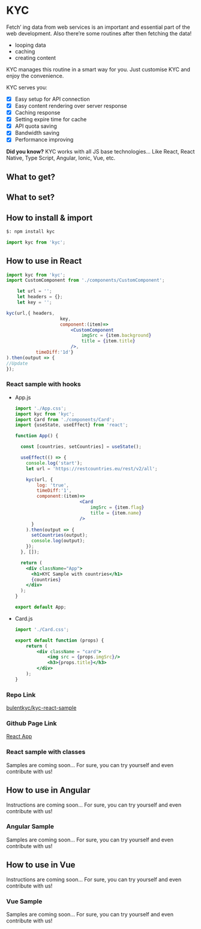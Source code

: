 # KYC

Fetch’ ing data from web services is an important and essential part of the web development. Also there’re some routines after then fetching the data!
- looping data
- caching
- creating content

 KYC manages this routine in a smart way for you. Just customise KYC and enjoy the convenience.

KYC serves you:

- [x]  Easy setup for API connection
- [x]  Easy content rendering over server response
- [x]  Caching response
- [x]  Setting expire time for cache
- [x]  API quota saving
- [x]  Bandwidth saving
- [x]  Performance improving

**Did you know?**
KYC works with all JS base technologies...
Like React, React Native, Type Script, Angular, Ionic, Vue, etc.

## What to get?

## What to set?

## How to install & import

```bash
$: npm install kyc
```

```jsx
import kyc from 'kyc';
```

## How to use in React

```jsx
import kyc from 'kyc';
import CustomComponent from './components/CustomComponent';

	let url = '';
	let headers = {};
	let key = '';

kyc(url,{ headers, 
					key, 
					component:(item)=>
						<CustomComponent 
							imgSrc = {item.background} 
							title = {item.title}
						/>, 
           timeDiff:'1d'}
).then(output => {
//Update
});
```

### React sample with hooks

- App.js

    ```jsx
    import './App.css';
    import kyc from 'kyc';
    import Card from './components/Card';
    import {useState, useEffect} from 'react';

    function App() {

      const [countries, setCountries] = useState();

      useEffect(() => {
        console.log('start');
        let url = 'https://restcountries.eu/rest/v2/all';

        kyc(url, {
            log: 'true',
            timeDiff:'1',
            component:(item)=>
    						<Card 
    							imgSrc = {item.flag} 
    							title = {item.name}
    						/>
          }
        ).then(output => {
          setCountries(output);
          console.log(output);
        });
      }, []);

      return (
        <div className="App">
          <h1>KYC Sample with countries</h1>
          {countries}
        </div>
      );
    }

    export default App;
    ```

- Card.js

    ```jsx
    import './Card.css';

    export default function (props) {
        return (
            <div className = "card">
                <img src = {props.imgSrc}/>
                <h3>{props.title}</h3> 
            </div>
        );
    }
    ```

### Repo Link

[bulentkyc/kyc-react-sample](https://github.com/bulentkyc/kyc-react-sample/tree/function-base)

### Github Page Link

[React App](https://bulentkyc.github.io/kyc-react-sample/)

### React sample with classes

Samples are coming soon...
For sure, you can try yourself and even contribute with us!

## How to use in Angular

Instructions are coming soon...
For sure, you can try yourself and even contribute with us!

### Angular Sample

Samples are coming soon...
For sure, you can try yourself and even contribute with us!

## How to use in Vue

Instructions are coming soon...
For sure, you can try yourself and even contribute with us!

### Vue Sample

Samples are coming soon...
For sure, you can try yourself and even contribute with us!

